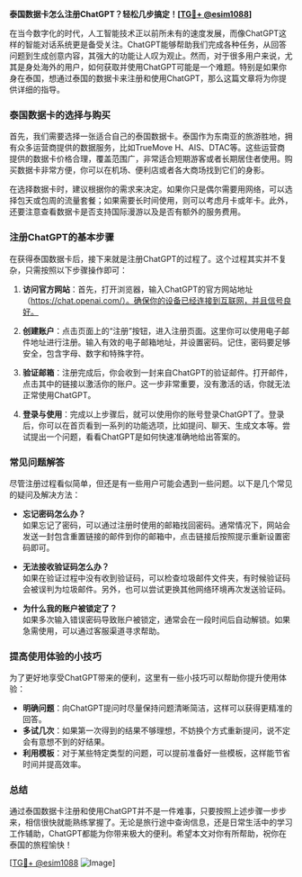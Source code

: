 **泰国数据卡怎么注册ChatGPT？轻松几步搞定！[[TG💪+ @esim1088](https://t.me/s/esim1088)]**

在当今数字化的时代，人工智能技术正以前所未有的速度发展，而像ChatGPT这样的智能对话系统更是备受关注。ChatGPT能够帮助我们完成各种任务，从回答问题到生成创意内容，其强大的功能让人叹为观止。然而，对于很多用户来说，尤其是身处海外的用户，如何获取并使用ChatGPT可能是一个难题。特别是如果你身在泰国，想通过泰国的数据卡来注册和使用ChatGPT，那么这篇文章将为你提供详细的指导。

### 泰国数据卡的选择与购买

首先，我们需要选择一张适合自己的泰国数据卡。泰国作为东南亚的旅游胜地，拥有众多运营商提供的数据服务，比如TrueMove H、AIS、DTAC等。这些运营商提供的数据卡价格合理，覆盖范围广，非常适合短期游客或者长期居住者使用。购买数据卡非常方便，你可以在机场、便利店或者各大商场找到它们的身影。

在选择数据卡时，建议根据你的需求来决定。如果你只是偶尔需要用网络，可以选择包天或包周的流量套餐；如果需要长时间使用，则可以考虑月卡或年卡。此外，还要注意查看数据卡是否支持国际漫游以及是否有额外的服务费用。

### 注册ChatGPT的基本步骤

在获得泰国数据卡后，接下来就是注册ChatGPT的过程了。这个过程其实并不复杂，只需按照以下步骤操作即可：

1. **访问官方网站**：首先，打开浏览器，输入ChatGPT的官方网站地址（https://chat.openai.com/）。确保你的设备已经连接到互联网，并且信号良好。
   
2. **创建账户**：点击页面上的“注册”按钮，进入注册页面。这里你可以使用电子邮件地址进行注册。输入有效的电子邮箱地址，并设置密码。记住，密码要足够安全，包含字母、数字和特殊字符。

3. **验证邮箱**：注册完成后，你会收到一封来自ChatGPT的验证邮件。打开邮件，点击其中的链接以激活你的账户。这一步非常重要，没有激活的话，你就无法正常使用ChatGPT。

4. **登录与使用**：完成以上步骤后，就可以使用你的账号登录ChatGPT了。登录后，你可以在首页看到一系列的功能选项，比如提问、聊天、生成文本等。尝试提出一个问题，看看ChatGPT是如何快速准确地给出答案的。

### 常见问题解答

尽管注册过程看似简单，但还是有一些用户可能会遇到一些问题。以下是几个常见的疑问及解决方法：

- **忘记密码怎么办？**  
  如果忘记了密码，可以通过注册时使用的邮箱找回密码。通常情况下，网站会发送一封包含重置链接的邮件到你的邮箱中，点击链接后按照提示重新设置密码即可。

- **无法接收验证码怎么办？**  
  如果在验证过程中没有收到验证码，可以检查垃圾邮件文件夹，有时候验证码会被误判为垃圾邮件。另外，也可以尝试更换其他网络环境再次发送验证码。

- **为什么我的账户被锁定了？**  
  如果多次输入错误密码导致账户被锁定，通常会在一段时间后自动解锁。如果急需使用，可以通过客服渠道寻求帮助。

### 提高使用体验的小技巧

为了更好地享受ChatGPT带来的便利，这里有一些小技巧可以帮助你提升使用体验：

- **明确问题**：向ChatGPT提问时尽量保持问题清晰简洁，这样可以获得更精准的回答。
- **多试几次**：如果第一次得到的结果不够理想，不妨换个方式重新提问，说不定会有意想不到的好结果。
- **利用模板**：对于某些特定类型的问题，可以提前准备好一些模板，这样能节省时间并提高效率。

### 总结

通过泰国数据卡注册和使用ChatGPT并不是一件难事，只要按照上述步骤一步步来，相信很快就能熟练掌握了。无论是旅行途中查询信息，还是日常生活中的学习工作辅助，ChatGPT都能为你带来极大的便利。希望本文对你有所帮助，祝你在泰国的旅程愉快！

[[TG💪+ @esim1088](https://t.me/s/esim1088) ![Image](https://i.postimg.cc/4NQfJmqS/Snipaste-2025-05-13-00-14-12.png)]
